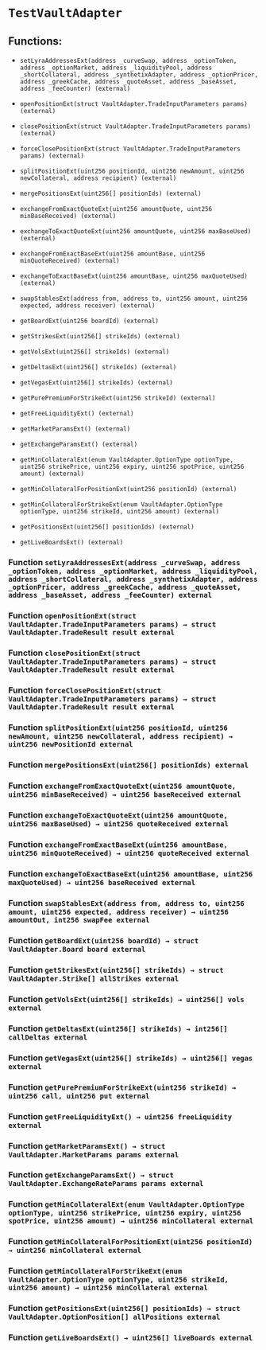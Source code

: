 # `TestVaultAdapter`

## Functions:

- `setLyraAddressesExt(address _curveSwap, address _optionToken, address _optionMarket, address _liquidityPool, address _shortCollateral, address _synthetixAdapter, address _optionPricer, address _greekCache, address _quoteAsset, address _baseAsset, address _feeCounter) (external)`

- `openPositionExt(struct VaultAdapter.TradeInputParameters params) (external)`

- `closePositionExt(struct VaultAdapter.TradeInputParameters params) (external)`

- `forceClosePositionExt(struct VaultAdapter.TradeInputParameters params) (external)`

- `splitPositionExt(uint256 positionId, uint256 newAmount, uint256 newCollateral, address recipient) (external)`

- `mergePositionsExt(uint256[] positionIds) (external)`

- `exchangeFromExactQuoteExt(uint256 amountQuote, uint256 minBaseReceived) (external)`

- `exchangeToExactQuoteExt(uint256 amountQuote, uint256 maxBaseUsed) (external)`

- `exchangeFromExactBaseExt(uint256 amountBase, uint256 minQuoteReceived) (external)`

- `exchangeToExactBaseExt(uint256 amountBase, uint256 maxQuoteUsed) (external)`

- `swapStablesExt(address from, address to, uint256 amount, uint256 expected, address receiver) (external)`

- `getBoardExt(uint256 boardId) (external)`

- `getStrikesExt(uint256[] strikeIds) (external)`

- `getVolsExt(uint256[] strikeIds) (external)`

- `getDeltasExt(uint256[] strikeIds) (external)`

- `getVegasExt(uint256[] strikeIds) (external)`

- `getPurePremiumForStrikeExt(uint256 strikeId) (external)`

- `getFreeLiquidityExt() (external)`

- `getMarketParamsExt() (external)`

- `getExchangeParamsExt() (external)`

- `getMinCollateralExt(enum VaultAdapter.OptionType optionType, uint256 strikePrice, uint256 expiry, uint256 spotPrice, uint256 amount) (external)`

- `getMinCollateralForPositionExt(uint256 positionId) (external)`

- `getMinCollateralForStrikeExt(enum VaultAdapter.OptionType optionType, uint256 strikeId, uint256 amount) (external)`

- `getPositionsExt(uint256[] positionIds) (external)`

- `getLiveBoardsExt() (external)`

### Function `setLyraAddressesExt(address _curveSwap, address _optionToken, address _optionMarket, address _liquidityPool, address _shortCollateral, address _synthetixAdapter, address _optionPricer, address _greekCache, address _quoteAsset, address _baseAsset, address _feeCounter) external`

### Function `openPositionExt(struct VaultAdapter.TradeInputParameters params) → struct VaultAdapter.TradeResult result external`

### Function `closePositionExt(struct VaultAdapter.TradeInputParameters params) → struct VaultAdapter.TradeResult result external`

### Function `forceClosePositionExt(struct VaultAdapter.TradeInputParameters params) → struct VaultAdapter.TradeResult result external`

### Function `splitPositionExt(uint256 positionId, uint256 newAmount, uint256 newCollateral, address recipient) → uint256 newPositionId external`

### Function `mergePositionsExt(uint256[] positionIds) external`

### Function `exchangeFromExactQuoteExt(uint256 amountQuote, uint256 minBaseReceived) → uint256 baseReceived external`

### Function `exchangeToExactQuoteExt(uint256 amountQuote, uint256 maxBaseUsed) → uint256 quoteReceived external`

### Function `exchangeFromExactBaseExt(uint256 amountBase, uint256 minQuoteReceived) → uint256 quoteReceived external`

### Function `exchangeToExactBaseExt(uint256 amountBase, uint256 maxQuoteUsed) → uint256 baseReceived external`

### Function `swapStablesExt(address from, address to, uint256 amount, uint256 expected, address receiver) → uint256 amountOut, int256 swapFee external`

### Function `getBoardExt(uint256 boardId) → struct VaultAdapter.Board board external`

### Function `getStrikesExt(uint256[] strikeIds) → struct VaultAdapter.Strike[] allStrikes external`

### Function `getVolsExt(uint256[] strikeIds) → uint256[] vols external`

### Function `getDeltasExt(uint256[] strikeIds) → int256[] callDeltas external`

### Function `getVegasExt(uint256[] strikeIds) → uint256[] vegas external`

### Function `getPurePremiumForStrikeExt(uint256 strikeId) → uint256 call, uint256 put external`

### Function `getFreeLiquidityExt() → uint256 freeLiquidity external`

### Function `getMarketParamsExt() → struct VaultAdapter.MarketParams params external`

### Function `getExchangeParamsExt() → struct VaultAdapter.ExchangeRateParams params external`

### Function `getMinCollateralExt(enum VaultAdapter.OptionType optionType, uint256 strikePrice, uint256 expiry, uint256 spotPrice, uint256 amount) → uint256 minCollateral external`

### Function `getMinCollateralForPositionExt(uint256 positionId) → uint256 minCollateral external`

### Function `getMinCollateralForStrikeExt(enum VaultAdapter.OptionType optionType, uint256 strikeId, uint256 amount) → uint256 minCollateral external`

### Function `getPositionsExt(uint256[] positionIds) → struct VaultAdapter.OptionPosition[] allPositions external`

### Function `getLiveBoardsExt() → uint256[] liveBoards external`
